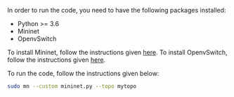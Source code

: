 In order to run the code, you need to have the following packages installed:

- Python >= 3.6
- Mininet
- OpenvSwitch

To install Mininet, follow the instructions given [here](http://mininet.org/download/).
To install OpenvSwitch, follow the instructions given [here](https://docs.openvswitch.org/en/latest/intro/install/).

To run the code, follow the instructions given below:

```bash
sudo mn --custom mininet.py --topo mytopo
```
